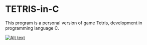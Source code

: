 # TETRIS-in-C
This program is a personal version of game Tetris, development in programming language C.

[![Alt text](https://img.youtube.com/vi/meKtPuQ3MrQ/0.png)](https://www.youtube.com/watch?v=meKtPuQ3MrQ)
